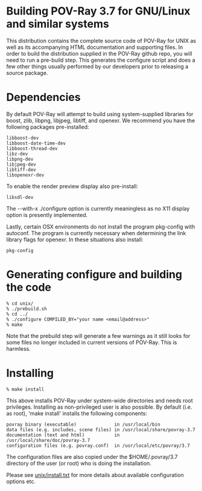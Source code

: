 Building POV-Ray 3.7 for GNU/Linux and similar systems
======================================================

This distribution contains the complete source code of POV-Ray for UNIX
as well as its accompanying HTML documentation and supporting files. In
order to build the distribution supplied in the POV-Ray github repo, you
will need to run a pre-build step. This generates the configure script
and does a few other things usually performed by our developers prior to
releasing a source package.

Dependencies
============

By default POV-Ray will attempt to build using system-supplied libraries for
boost, zlib, libpng, libjpeg, libtiff, and openexr. We recommend you have the
following packages pre-installed:

    libboost-dev
    libboost-date-time-dev
    libboost-thread-dev
    libz-dev
    libpng-dev
    libjpeg-dev
    libtiff-dev
    libopenexr-dev

To enable the render preview display also pre-install:

    libsdl-dev

The --with-x ./configure option is currently meaningless as no X11
display option is presently implemented.

Lastly, certain OSX environments do not install the program pkg-config
with autoconf. The program is currently necessary when determining the
link library flags for openexr. In these situations also install:

    pkg-config


Generating configure and building the code
==========================================

    % cd unix/
    % ./prebuild.sh
    % cd ../
    % ./configure COMPILED_BY="your name <email@address>"
    % make

Note that the prebuild step will generate a few warnings as it still looks
for some files no longer included in current versions of POV-Ray. This is harmless.

Installing
==========

    % make install

This above installs POV-Ray under system-wide directories and needs root privileges.
Installing as non-privileged user is also possible. By default (i.e. as root), 'make
install' installs the following components:

    povray binary (executable)              in /usr/local/bin
    data files (e.g. includes, scene files) in /usr/local/share/povray-3.7
    documentation (text and html)           in /usr/local/share/doc/povray-3.7
    configuration files (e.g. povray.conf)  in /usr/local/etc/povray/3.7

The configuration files are also copied under the $HOME/.povray/3.7 directory
of the user (or root) who is doing the installation.

Please see [unix/install.txt](install.txt) for more details about available
configuration options etc.
